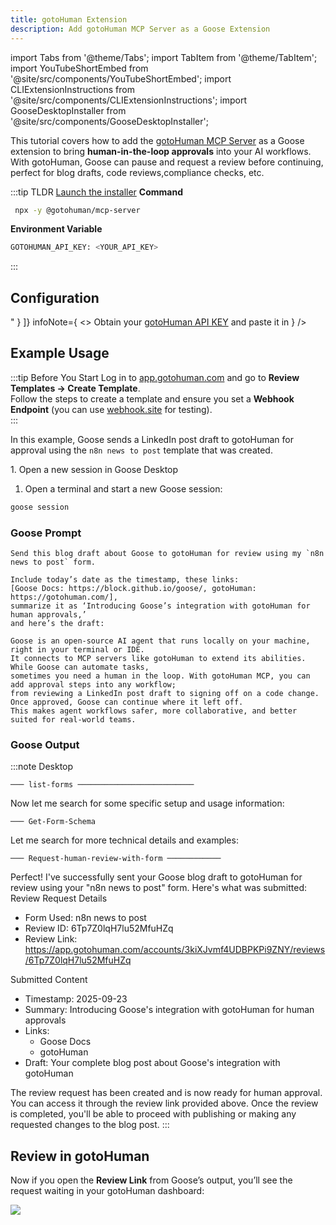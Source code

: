 ```yaml
---
title: gotoHuman Extension
description: Add gotoHuman MCP Server as a Goose Extension
---
```


import Tabs from '@theme/Tabs';
import TabItem from '@theme/TabItem';
import YouTubeShortEmbed from '@site/src/components/YouTubeShortEmbed';
import CLIExtensionInstructions from '@site/src/components/CLIExtensionInstructions';
import GooseDesktopInstaller from '@site/src/components/GooseDesktopInstaller';


<!-- <YouTubeShortEmbed videoUrl="https://www.youtube.com/embed/6aV8pinnUS8" />  -->

This tutorial covers how to add the [gotoHuman MCP Server](https://github.com/gotohuman/gotohuman-mcp-server) as a Goose extension to bring **human-in-the-loop approvals** into your AI workflows. With gotoHuman, Goose can pause and request a review before continuing, perfect for blog drafts, code reviews,compliance checks, etc.  


:::tip TLDR
<Tabs groupId="interface">
  <TabItem value="ui" label="Goose Desktop" default>
  [Launch the installer](goose://extension?cmd=npx&arg=-y&arg=%40gotohuman%2Fmcp-server&id=gotoHuman&name=gotoHuman&description=gotoHuman%20MCP%20server%20for%20human-in-the-loop%20approvals&env=GOTOHUMAN_API_KEY%3DgotoHuman%20API%20Key)
  </TabItem>
  <TabItem value="cli" label="Goose CLI">
  **Command**
  ```sh
   npx -y @gotohuman/mcp-server
  ```
  **Environment Variable**
  ```sh
  GOTOHUMAN_API_KEY: <YOUR_API_KEY>
  ```
  </TabItem>
</Tabs>
:::

## Configuration

<Tabs groupId="interface">
  <TabItem value="ui" label="Goose Desktop" default>
  <GooseDesktopInstaller
    extensionId="gotoHuman"
    extensionName="gotoHuman"
    description="gotoHuman MCP server for human-in-the-loop approvals"
    command="npx"
    args={["-y", "@gotohuman/mcp-server"]}
    envVars={[
      { name: "GOTOHUMAN_API_KEY", label: "gotoHuman API Key" }
    ]}
    apiKeyLink="https://app.gotohuman.com/accounts/3kiXJvmf4UDBPKPi9ZNY/api-keys"
    apiKeyLinkText="GOTOHUMAN_API_KEY"
  />
  </TabItem>
  <TabItem value="cli" label="Goose CLI">
      <CLIExtensionInstructions
        name="gotoHuman MCP"
        command="npx -y @gotohuman/mcp-server"
        timeout={300}
        envVars={[
            { key: "GOTOHUMAN_API_KEY", value: "<YOUR_API_KEY>" }
        ]}
        infoNote={
            <>
            Obtain your <a href="https://app.gotohuman.com/accounts/3kiXJvmf4UDBPKPi9ZNY/api-keys" target="_blank" rel="noopener noreferrer">gotoHuman API KEY</a> and paste it in
            </>
        }
      />
  </TabItem>
</Tabs>

## Example Usage

:::tip Before You Start
Log in to [app.gotohuman.com](https://app.gotohuman.com) and go to **Review Templates → Create Template**.  
Follow the steps to create a template and ensure you set a **Webhook Endpoint** (you can use [webhook.site](https://webhook.site) for testing).  
:::


In this example, Goose sends a LinkedIn post draft to gotoHuman for approval using the `n8n news to post` template that was created.

<Tabs groupId="interface">
  <TabItem value="ui" label="Goose Desktop" default>
   1. Open a new session in Goose Desktop
  </TabItem>
  <TabItem value="cli" label="Goose CLI">

  1. Open a terminal and start a new Goose session:

  ```sh
  goose session
  ```

  </TabItem>
</Tabs>

### Goose Prompt
```
Send this blog draft about Goose to gotoHuman for review using my `n8n news to post` form. 

Include today’s date as the timestamp, these links: 
[Goose Docs: https://block.github.io/goose/, gotoHuman: https://gotohuman.com/], 
summarize it as ‘Introducing Goose’s integration with gotoHuman for human approvals,’ 
and here’s the draft:

Goose is an open-source AI agent that runs locally on your machine, right in your terminal or IDE. 
It connects to MCP servers like gotoHuman to extend its abilities. While Goose can automate tasks, 
sometimes you need a human in the loop. With gotoHuman MCP, you can add approval steps into any workflow;
from reviewing a LinkedIn post draft to signing off on a code change. 
Once approved, Goose can continue where it left off. 
This makes agent workflows safer, more collaborative, and better suited for real-world teams.
```
### Goose Output

:::note Desktop


`─── list-forms ──────────────────────────`

Now let me search for some specific setup and usage information:

`─── Get-Form-Schema`

Let me search for more technical details and examples:

`─── Request-human-review-with-form ────────────`

Perfect! I've successfully sent your Goose blog draft to gotoHuman for review using your "n8n news to post" form. Here's what was submitted:
Review Request Details

- Form Used: n8n news to post
- Review ID: 6Tp7Z0lqH7lu52MfuHZq
- Review Link: https://app.gotohuman.com/accounts/3kiXJvmf4UDBPKPi9ZNY/reviews/6Tp7Z0lqH7lu52MfuHZq

Submitted Content

- Timestamp: 2025-09-23
- Summary: Introducing Goose's integration with gotoHuman for human approvals
- Links:
    - Goose Docs
    - gotoHuman
- Draft: Your complete blog post about Goose's integration with gotoHuman

The review request has been created and is now ready for human approval. You can access it through the review link provided above. Once the review is completed, you'll be able to proceed with publishing or making any requested changes to the blog post.
:::

## Review in gotoHuman

Now if you open the **Review Link** from Goose’s output, you’ll see the request waiting in your gotoHuman dashboard:  

![](/img/gotohuman.png)

